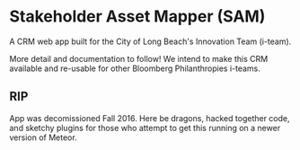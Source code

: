 # Stakeholder Asset Mapper (SAM)

A CRM web app built for the City of Long Beach's Innovation Team (i-team).

More detail and documentation to follow! We intend to make this CRM available and re-usable for other Bloomberg Philanthropies i-teams.

## RIP

App was decomissioned Fall 2016. Here be dragons, hacked together code, and sketchy plugins for those who attempt to get this running on a newer version of Meteor. 
